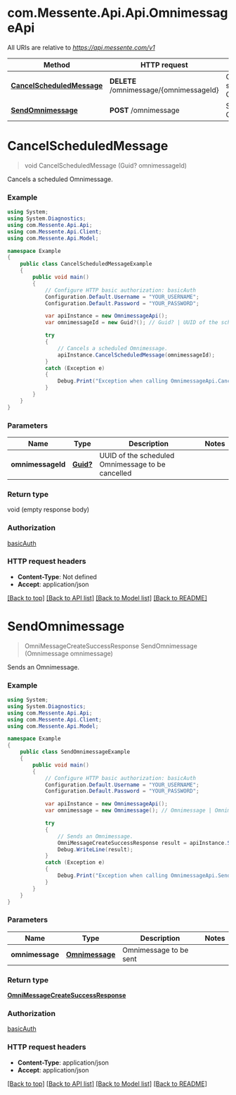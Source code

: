 # com.Messente.Api.Api.OmnimessageApi

All URIs are relative to *https://api.messente.com/v1*

Method | HTTP request | Description
------------- | ------------- | -------------
[**CancelScheduledMessage**](OmnimessageApi.md#cancelscheduledmessage) | **DELETE** /omnimessage/{omnimessageId} | Cancels a scheduled Omnimessage.
[**SendOmnimessage**](OmnimessageApi.md#sendomnimessage) | **POST** /omnimessage | Sends an Omnimessage.


<a name="cancelscheduledmessage"></a>
# **CancelScheduledMessage**
> void CancelScheduledMessage (Guid? omnimessageId)

Cancels a scheduled Omnimessage.

### Example
```csharp
using System;
using System.Diagnostics;
using com.Messente.Api.Api;
using com.Messente.Api.Client;
using com.Messente.Api.Model;

namespace Example
{
    public class CancelScheduledMessageExample
    {
        public void main()
        {
            // Configure HTTP basic authorization: basicAuth
            Configuration.Default.Username = "YOUR_USERNAME";
            Configuration.Default.Password = "YOUR_PASSWORD";

            var apiInstance = new OmnimessageApi();
            var omnimessageId = new Guid?(); // Guid? | UUID of the scheduled Omnimessage to be cancelled

            try
            {
                // Cancels a scheduled Omnimessage.
                apiInstance.CancelScheduledMessage(omnimessageId);
            }
            catch (Exception e)
            {
                Debug.Print("Exception when calling OmnimessageApi.CancelScheduledMessage: " + e.Message );
            }
        }
    }
}
```

### Parameters

Name | Type | Description  | Notes
------------- | ------------- | ------------- | -------------
 **omnimessageId** | [**Guid?**](Guid?.md)| UUID of the scheduled Omnimessage to be cancelled | 

### Return type

void (empty response body)

### Authorization

[basicAuth](../README.md#basicAuth)

### HTTP request headers

 - **Content-Type**: Not defined
 - **Accept**: application/json

[[Back to top]](#) [[Back to API list]](../README.md#documentation-for-api-endpoints) [[Back to Model list]](../README.md#documentation-for-models) [[Back to README]](../README.md)

<a name="sendomnimessage"></a>
# **SendOmnimessage**
> OmniMessageCreateSuccessResponse SendOmnimessage (Omnimessage omnimessage)

Sends an Omnimessage.

### Example
```csharp
using System;
using System.Diagnostics;
using com.Messente.Api.Api;
using com.Messente.Api.Client;
using com.Messente.Api.Model;

namespace Example
{
    public class SendOmnimessageExample
    {
        public void main()
        {
            // Configure HTTP basic authorization: basicAuth
            Configuration.Default.Username = "YOUR_USERNAME";
            Configuration.Default.Password = "YOUR_PASSWORD";

            var apiInstance = new OmnimessageApi();
            var omnimessage = new Omnimessage(); // Omnimessage | Omnimessage to be sent

            try
            {
                // Sends an Omnimessage.
                OmniMessageCreateSuccessResponse result = apiInstance.SendOmnimessage(omnimessage);
                Debug.WriteLine(result);
            }
            catch (Exception e)
            {
                Debug.Print("Exception when calling OmnimessageApi.SendOmnimessage: " + e.Message );
            }
        }
    }
}
```

### Parameters

Name | Type | Description  | Notes
------------- | ------------- | ------------- | -------------
 **omnimessage** | [**Omnimessage**](Omnimessage.md)| Omnimessage to be sent | 

### Return type

[**OmniMessageCreateSuccessResponse**](OmniMessageCreateSuccessResponse.md)

### Authorization

[basicAuth](../README.md#basicAuth)

### HTTP request headers

 - **Content-Type**: application/json
 - **Accept**: application/json

[[Back to top]](#) [[Back to API list]](../README.md#documentation-for-api-endpoints) [[Back to Model list]](../README.md#documentation-for-models) [[Back to README]](../README.md)

